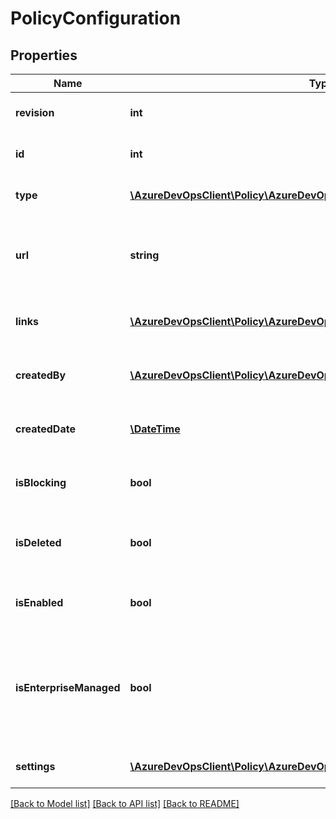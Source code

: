 # PolicyConfiguration

## Properties
Name | Type | Description | Notes
------------ | ------------- | ------------- | -------------
**revision** | **int** | The policy configuration revision ID. | [optional] 
**id** | **int** | The policy configuration ID. | [optional] 
**type** | [**\AzureDevOpsClient\Policy\AzureDevOpsClient\Policy\Model\PolicyTypeRef**](PolicyTypeRef.md) | The policy configuration type. | [optional] 
**url** | **string** | The URL where the policy configuration can be retrieved. | [optional] 
**links** | [**\AzureDevOpsClient\Policy\AzureDevOpsClient\Policy\Model\ReferenceLinks**](ReferenceLinks.md) | The links to other objects related to this object. | [optional] 
**createdBy** | [**\AzureDevOpsClient\Policy\AzureDevOpsClient\Policy\Model\IdentityRef**](IdentityRef.md) | A reference to the identity that created the policy. | [optional] 
**createdDate** | [**\DateTime**](\DateTime.md) | The date and time when the policy was created. | [optional] 
**isBlocking** | **bool** | Indicates whether the policy is blocking. | [optional] 
**isDeleted** | **bool** | Indicates whether the policy has been (soft) deleted. | [optional] 
**isEnabled** | **bool** | Indicates whether the policy is enabled. | [optional] 
**isEnterpriseManaged** | **bool** | If set, this policy requires \&quot;Manage Enterprise Policies\&quot; permission to create, edit, or delete. | [optional] 
**settings** | [**\AzureDevOpsClient\Policy\AzureDevOpsClient\Policy\Model\JObject**](JObject.md) | The policy configuration settings. | [optional] 

[[Back to Model list]](../README.md#documentation-for-models) [[Back to API list]](../README.md#documentation-for-api-endpoints) [[Back to README]](../README.md)


